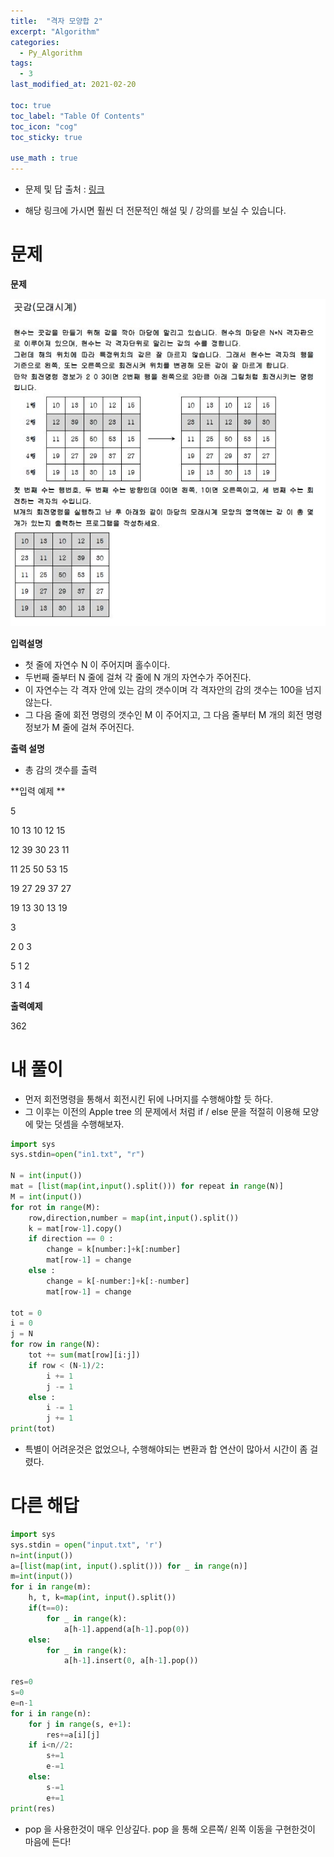 ```yaml
---
title:  "격자 모양합 2"
excerpt: "Algorithm"
categories:
  - Py_Algorithm
tags:
  - 3
last_modified_at: 2021-02-20

toc: true
toc_label: "Table Of Contents"
toc_icon: "cog"
toc_sticky: true

use_math : true
---
```


- 문제 및 답 출처 : [링크](https://www.inflearn.com/course/%ED%8C%8C%EC%9D%B4%EC%8D%AC-%EC%95%8C%EA%B3%A0%EB%A6%AC%EC%A6%98-%EB%AC%B8%EC%A0%9C%ED%92%80%EC%9D%B4-%EC%BD%94%EB%94%A9%ED%85%8C%EC%8A%A4%ED%8A%B8/dashboard)

- 해당 링크에 가시면 훨씬 더 전문적인 해설 및 / 강의를 보실 수 있습니다. 

# 문제

**문제**  

![png](/assets/images/{Algorithm}/4_1.JPG)

**입력설명**

- 첫 줄에 자연수 N 이 주어지며 홀수이다.
- 두번째 줄부터 N 줄에 걸쳐 각 줄에 N 개의 자연수가 주어진다.
- 이 자연수는 각 격자 안에 있는 감의 갯수이며 각 격자안의 감의 갯수는 100을 넘지 않는다.
- 그 다음 줄에 회전 명령의 갯수인 M 이 주어지고, 그 다음 줄부터 M 개의 회전 명령 정보가 M 줄에 걸쳐 주어진다.

**출력 설명**

- 총 감의 갯수를 출력

**입력 예제 **

5

10 13 10 12 15

12 39 30 23 11

11 25 50 53 15

19 27 29 37 27

19 13 30 13 19

3

2 0 3

5 1 2

3 1 4

**출력예제**

362



# 내 풀이

- 먼저 회전명령을 통해서 회전시킨 뒤에 나머지를 수행해야할 듯 하다.
- 그 이후는 이전의 Apple tree 의 문제에서 처럼 if / else 문을 적절히 이용해 모양에 맞는 덧셈을 수행해보자.

```python
import sys
sys.stdin=open("in1.txt", "r")

N = int(input())
mat = [list(map(int,input().split())) for repeat in range(N)]
M = int(input())
for rot in range(M):
    row,direction,number = map(int,input().split())
    k = mat[row-1].copy()
    if direction == 0 :
        change = k[number:]+k[:number]
        mat[row-1] = change
    else :
        change = k[-number:]+k[:-number]
        mat[row-1] = change

tot = 0
i = 0
j = N
for row in range(N):
    tot += sum(mat[row][i:j])
    if row < (N-1)/2:
        i += 1
        j -= 1
    else :
        i -= 1
        j += 1
print(tot)
```

- 특별이 어려운것은 없었으나, 수행해야되는 변환과 합 연산이 많아서 시간이 좀 걸렸다.



# 다른 해답

```python
import sys
sys.stdin = open("input.txt", 'r')
n=int(input())
a=[list(map(int, input().split())) for _ in range(n)]
m=int(input())
for i in range(m):
    h, t, k=map(int, input().split())
    if(t==0):
        for _ in range(k):
            a[h-1].append(a[h-1].pop(0))
    else:
        for _ in range(k):
            a[h-1].insert(0, a[h-1].pop())

res=0
s=0
e=n-1
for i in range(n):
    for j in range(s, e+1):
        res+=a[i][j]
    if i<n//2:
        s+=1
        e-=1
    else:
        s-=1
        e+=1
print(res)
```

- pop 을 사용한것이 매우 인상깊다. pop 을 통해 오른쪽/ 왼쪽 이동을 구현한것이 마음에 든다! 

